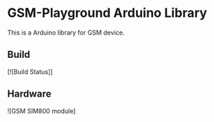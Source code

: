 # GSM-Playground Arduino Library
This is a Arduino library for GSM device.

## Build
[![Build Status]]

## Hardware
![GSM SIM800 module]